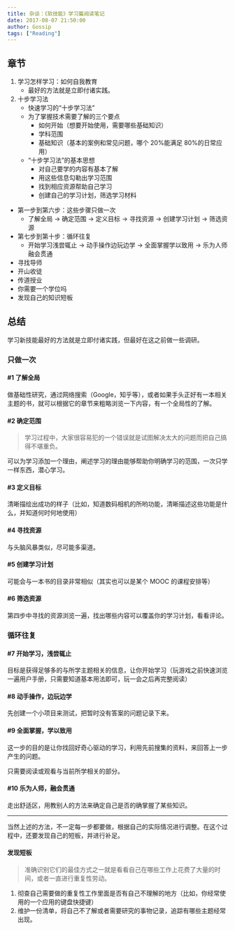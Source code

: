 ```yaml
---
title: 杂谈：《软技能》学习篇阅读笔记
date: 2017-08-07 21:50:00
author: Gossip
tags: ["Reading"]
---
```


## 章节

1. 学习怎样学习：如何自我教育
   - 最好的方法就是立即付诸实践。
2. 十步学习法
   - 快速学习的“十步学习法”
   - 为了掌握技术需要了解的三个要点
     - 如何开始（想要开始使用，需要哪些基础知识）
     - 学科范围
     - 基础知识（基本的案例和常见问题，哪个 20%能满足 80%的日常应用）
   - “十步学习法”的基本思想
     - 对自己要学的内容有基本了解
     - 用这些信息勾勒出学习范围
     - 找到相应资源帮助自己学习
     - 创建自己的学习计划，筛选学习材料

- 第一步到第六步：这些步骤只做一次
  - 了解全局 → 确定范围 → 定义目标 → 寻找资源 → 创建学习计划 → 筛选资源
- 第七步到第十步：循环往复
  - 开始学习浅尝辄止 → 动手操作边玩边学 → 全面掌握学以致用 → 乐为人师融会贯通
- 寻找导师
- 开山收徒
- 传道授业
- 你需要一个学位吗
- 发现自己的知识短板

## 总结

学习新技能最好的方法就是立即付诸实践，但最好在这之前做一些调研。

### 只做一次

#### #1 了解全局

做基础性研究，通过网络搜索（Google，知乎等），或者如果手头正好有一本相关主题的书，就可以根据它的章节来粗略浏览一下内容，有一个全局性的了解。

#### #2 确定范围

> 学习过程中，大家很容易犯的一个错误就是试图解决太大的问题而把自己搞得不堪重负。

可以为学习添加一个理由，阐述学习的理由能够帮助你明确学习的范围，一次只学一样东西，潜心学习。

#### #3 定义目标

清晰描绘出成功的样子（比如，知道数码相机的所哟功能，清晰描述这些功能是什么，并知道何时何地使用）

#### #4 寻找资源

与头脑风暴类似，尽可能多渠道。

#### #5 创建学习计划

可能会与一本书的目录非常相似（其实也可以是某个 MOOC 的课程安排等）

#### #6 筛选资源

第四步中寻找的资源浏览一遍，找出哪些内容可以覆盖你的学习计划，看看评论。

### 循环往复

#### #7 开始学习，浅尝辄止

目标是获得足够多的与所学主题相关的信息，让你开始学习（玩游戏之前快速浏览一遍用户手册，只需要知道基本用法即可，玩一会之后再完整阅读）

#### #8 动手操作，边玩边学

先创建一个小项目来测试，把暂时没有答案的问题记录下来。

#### #9 全面掌握，学以致用

这一步的目的是让你找回好奇心驱动的学习，利用先前搜集的资料，来回答上一步产生的问题。

只需要阅读或观看与当前所学相关的部分。

#### #10 乐为人师，融会贯通

走出舒适区，用教别人的方法来确定自己是否的确掌握了某些知识。

---

当然上述的方法，不一定每一步都要做，根据自己的实际情况进行调整。在这个过程中，还要发现自己的短板，并进行补足。

#### 发现短板

> 准确识别它们的最佳方式之一就是看看自己在哪些工作上花费了大量的时间，或者一直进行重复性劳动。

1. 彻查自己需要做的重复性工作里面是否有自己不理解的地方（比如，你经常使用的一个应用的键盘快捷键）
2. 维护一份清单，将自己不了解或者需要研究的事物记录，追踪有哪些主题经常出现。
